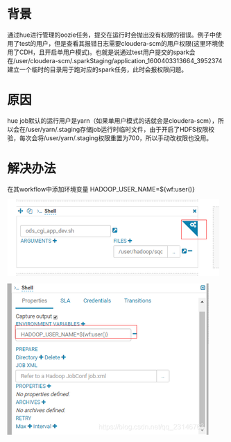 # 背景

通过hue进行管理的oozie任务，提交在运行时会抛出没有权限的错误。例子中使用了test的用户，但是查看其报错日志需要cloudera-scm的用户权限(这里环境使用了CDH，且开启单用户模式)。也就是说通过test用户提交的spark会在/user/cloudera-scm/.sparkStaging/application_1600403313664_3952374 建立一个临时的目录用于跑对应的spark任务，此时会报权限问题。

# 原因

hue job默认的运行用户是yarn（如果单用户模式的话就会是cloudera-scm），所以会在/user/yarn/.staging存储job运行时临时文件，由于开启了HDFS权限校验，每次会将/user/yarn/.staging权限重置为700，所以手动改权限也没用。

# 解决办法

在其workflow中添加环境变量 HADOOP_USER_NAME=${wf:user()}

![image-20201222081607168](./image-20201222081607168.png)

![在这里插入图片描述](./image-20201222081259843.png)

